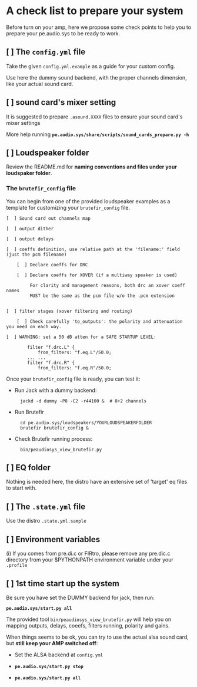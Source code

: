 # A check list to prepare your system 

Before turn on your amp, here we propose some check points to help you to prepare your pe.audio.sys to be ready to work.


## [  ] The `config.yml` file

Take the given `config.yml.example` as a guide for your custom config.

Use here the dummy sound backend, with the proper channels dimension, like your actual sound card.


## [  ] sound card's mixer setting

It is suggested to prepare `.asound.XXXX` files to ensure your sound card's mixer settings

More help running **`pe.audio.sys/share/scripts/sound_cards_prepare.py -h`**


## [  ] Loudspeaker folder

Review the README.md for **naming conventions and files under your loudspaker folder**.

### The `brutefir_config` file

You can begin from one of the provided loudspeaker examples as a template for customizing your `brutefir_config` file.

    [  ] Sound card out channels map
    
    [  ] output dither
    
    [  ] output delays
    
    [  ] coeffs definition, use relative path at the 'filename:' field (just the pcm filename)

        [  ] Declare coeffs for DRC

        [  ] Declare coeffs for XOVER (if a multiway speaker is used)

             For clarity and management reasons, both drc an xover coeff names
             MUST be the same as the pcm file w/o the .pcm extension


    [  ] filter stages (xover filtering and routing)
    
        [  ] Check carefully 'to_outputs': the polarity and attenuation you need on each way.

    [  ] WARNING: set a 50 dB atten for a SAFE STARTUP LEVEL:
           
            filter "f.drc.L" {
                from_filters: "f.eq.L"/50.0;
            ... ...
            filter "f.drc.R" {
                from_filters: "f.eq.R"/50.0;


Once your `brutefir_config` file is ready, you can test it:


- Run Jack with a dummy backend:

        jackd -d dummy -P8 -C2 -r44100 &  # 8+2 channels

- Run Brutefir
    
        cd pe.audio.sys/loudspeakers/YOURLOUDSPEAKERFOLDER
        brutefir brutefir_config &

- Check Brutefir running process:

        bin/peaudiosys_view_brutefir.py



## [  ] EQ folder

Nothing is needed here, the distro have an extensive set of 'target' eq files to start with.


## [  ] The `.state.yml` file

Use the distro `.state.yml.sample`
     

## [  ] Environment variables

(i) If you comes from pre.di.c or FIRtro, please remove any pre.dic.c directory from your $PYTHONPATH environment variable under your `.profile`


## [ ] 1st time start up the system

Be sure you have set the DUMMY backend for jack, then run:

  **`pe.audio.sys/start.py all`**

The provided tool `bin/peaudiosys_view_brutefir.py` will help you on mapping outputs, delays, coeefs, filters running, polarity and gains.

When things seems to be ok, you can try to use the actual alsa sound card, but **still keep your AMP switched off**:

- Set the ALSA backend at `config.yml`

- **`pe.audio.sys/start.py stop`**

- **`pe.audio.sys/start.py all`**


